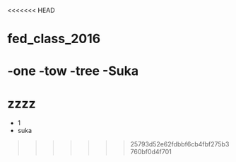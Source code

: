 <<<<<<< HEAD
# fed_class_2016
-one
-tow
-tree
-Suka 
=======
# zzzz
- 1
- suka
>>>>>>> 25793d52e62fdbbf6cb4fbf275b3760bf0d4f701
